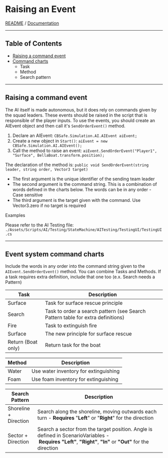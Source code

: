 # Raising an Event

[README](../../README.md) / [Documentation](../Documentation.md)

---

## Table of Contents

- [Raising a command event](#raising-a-command-event)
- [Command charts](#event-system-command-charts)
	- Task
	- Method
	- Search pattern

---

## Raising a command event

The AI itself is made autonomous, but it does rely on commands given by the squad leaders. These events should be raised in the script that is responsible of the player inputs. To use the events, you should create an AIEvent object and then call it's `SendOrderEvent()` method.

1. Declare an AIEvent:
	`CBSafe.Simulation.AI.AIEvent aiEvent;`
2. Create a new object in `Start()`:
	`aiEvent = new CBSafe.Simulation.AI.AIEvent();`
3. Call the method to raise an event:
	`aiEvent.SendOrderEvent("Player1", "Surface", BellaBoat.transform.position);`

The declaration of the method is: `public void SendOrderEvent(string leader, string order, Vector3 target)`

- The first argument is the unique identifier of the sending team leader
- The second argument is the command string. This is a combination of words defined in the charts below. The words can be in any order - Case sensitive
- The third argument is the target given with the command. Use Vector3.zero if no target is required

Examples  

Please refer to the AI Testing file: 
`./Assets/Scripts/AI/Testing/StateMachine/AITesting/TestingUI/TestingUI.cs`

---

## Event system command charts

Include the words in any order into the command string given to the `AIEvent.SendOrderEvent()` method. You can combine Tasks and Methods. If a task requires extra definition, include that one too (e.x. Search needs a Pattern)

| Task | Description |
| --- | --- |
| Surface | Task for surface rescue principle |
| Search | Task to order a search pattern (see Search Pattern table for extra definitions) |
| Fire | Task to extinguish fire |
| Surface | The new principle for surface rescue |
| Return (Boat only) | Return task for the boat |

| Method | Description |
| --- | --- |
| Water | Use water inventory for extinguishing |
| Foam | Use foam inventory for extinguishing |

| Search Pattern | Description |
| --- | --- |
| Shoreline + Direction | Search along the shoreline, moving outwards each turn - **Requires** "**Left**" or "**Right**" for the direction |
| Sector + Direction | Search a sector from the target position. Angle is defined in ScenarioVariables - **Requires** **"Left"**, **"Right"**, **"In"** or **"Out"** for the direction |

